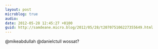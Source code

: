 ```yaml
---
layout: post
microblog: true
audio: 
date: 2012-05-28 12:45:27 +0100
guid: http://samdeane.micro.blog/2012/05/28/t207075106227355649.html
---
```

@mikeabdullah @danielctull wossat?

